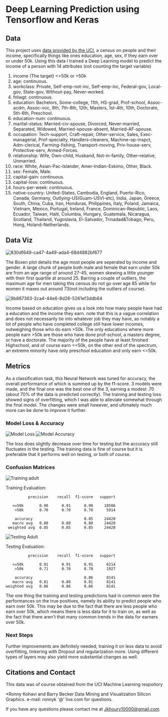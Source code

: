 # Deep Learning Prediction using Tensorflow and Keras

## Data 
This project uses [data provided by the UCI](https://archive.ics.uci.edu/ml/datasets/Adult), a census on people and their income, specifically things like ones education, age, sex, if they earn over or under 50k. Using this data I trained a Deep Learning model to predict the income of a person with 14 attributes (not counting the target variable)

1. income  (The target) <=50k or >50k
2. age: continuous.
3. workclass: Private, Self-emp-not-inc, Self-emp-inc, Federal-gov, Local-gov, State-gov, Without-pay, Never-worked.
4. fnlwgt: continuous.
5. education: Bachelors, Some-college, 11th, HS-grad, Prof-school, Assoc-acdm, Assoc-voc, 9th, 7th-8th, 12th, Masters, 1st-4th, 10th, Doctorate, 5th-6th, Preschool.
6. education-num: continuous.
7. marital-status: Married-civ-spouse, Divorced, Never-married, Separated, Widowed, Married-spouse-absent, Married-AF-spouse.
8. occupation: Tech-support, Craft-repair, Other-service, Sales, Exec-managerial, Prof-specialty, Handlers-cleaners, Machine-op-inspct, Adm-clerical, Farming-fishing, Transport-moving, Priv-house-serv, Protective-serv, Armed-Forces.
9. relationship: Wife, Own-child, Husband, Not-in-family, Other-relative, Unmarried.
10. race: White, Asian-Pac-Islander, Amer-Indian-Eskimo, Other, Black.
11. sex: Female, Male.
12. capital-gain: continuous.
13. capital-loss: continuous.
14. hours-per-week: continuous.
15. native-country: United-States, Cambodia, England, Puerto-Rico, Canada, Germany, Outlying-US(Guam-USVI-etc), India, Japan, Greece, South, China, Cuba, Iran, Honduras, Philippines, Italy, Poland, Jamaica, Vietnam, Mexico, Portugal, Ireland, France, Dominican-Republic, Laos, Ecuador, Taiwan, Haiti, Columbia, Hungary, Guatemala, Nicaragua, Scotland, Thailand, Yugoslavia, El-Salvador, Trinadad&Tobago, Peru, Hong, Holand-Netherlands.

## Data Viz
 ![830df649-ca47-4a49-ada4-68d4882bf677](https://user-images.githubusercontent.com/105755535/211839375-93cf4f0c-2129-45dd-a49e-0d6ecec44a86.png)
 
The Boxen plot details the age most people are seperated by income and gender. A large chunk of people both male and female that earn under 50k are from an age range of around 27-45, women skewing a little younger with their first quartile at around 25. Barring a couple of outliers, the maximum age for men taking this census do not go over age 85 while for women it maxes out around 73(not including the outliers of course).
 
![9b887363-2ca4-44e6-8d26-5261ef3ddb64](https://user-images.githubusercontent.com/105755535/211839422-003ddb7c-41e0-4caf-b2a7-b4678a93955c.png)

Income based on education gives us a look into how many people have had a education and the income they earn. note that this is a vague correlation and does not necessarily tie into whatever job they may have, as notably a lot of people who have completed college still have lower incomes, outweighing those who do earn >50k. The only educations where more people earn >50k are those who have done prof-school, a masters degree, or have a doctorate. The majority of the people have at least finished Highschool, and of course earn <=50k, on the other end of the spectrum, an extreme minority have only preschool education and only earn <=50k. 


## Metrics
As a classification task, this Neural Network was tuned for accuracy, the overall performance of which is summed up by the f1-score. 3 models were made, and the final one was the best one of the 3, earning a modest .70 (about 70% of the data is predicted correctly). The training and testing loss showed signs of overfitting, which I was able to alleviate somewhat through the final model. The changes were small however, and ultimately much more can be done to improve it further.

### Model Loss & Accuracy
![Model Loss](https://user-images.githubusercontent.com/105755535/211419795-4cc203ce-ed36-42b5-9cbd-adc4d4027025.png)
![Model Accuracy](https://user-images.githubusercontent.com/105755535/211419833-1519622a-bc4f-4fa4-94df-836e5d8074fe.png)

The loss does slightly decrease over time for testing but the accuracy still fluctuates in the testing. The training data is fine of course but it is preferable that it performs well on testing, or both of course.

### Confusion Matrices
![Training adult](https://user-images.githubusercontent.com/105755535/211420765-ad3dcd15-e327-4a4e-94b1-0f14205445c2.png)

Training Evaluation:

              precision    recall  f1-score   support

       <=50k       0.90      0.91      0.90     18506
        >50k       0.70      0.70      0.70      5914
        
        accuracy                       0.85     24420
       macro avg   0.80      0.80      0.80     24420
     weighted avg  0.85      0.85      0.85     24420

![Testing Adult](https://user-images.githubusercontent.com/105755535/211420792-1347c419-e7d4-47bd-91b0-d2207ef237b4.png)

Testing Evaluation:

              precision    recall  f1-score   support

       <=50k       0.91      0.91      0.91      6214
        >50k       0.71      0.70      0.70      1927
        
        accuracy                       0.86      8141
       macro avg   0.81      0.80      0.81      8141
    weighted avg   0.86      0.86      0.86      8141

The one thing the training and testing predictions had in common were the performances on the true positives, namely its ability to predict people who earn over 50k. This may be due to the fact that there are less people who earn over 50k, which means there is less data for it to train on, as well as the fact that there aren't that many common trends in the data for earners over 50k.

### Next Steps
Further improvements are definitely needed, training it on less data to avoid overfitting, tinkering with Dropout and regularization more. Using different types of layers may also yield more substantial changes as well. 

## Citations and Contact
This data was of course obtained from the UCI Machine Learning respoitory

*Ronny Kohavi and Barry Becker
Data Mining and Visualization
Silicon Graphics.
e-mail: ronnyk '@' live.com for questions.

If you have any questions please contact me at Jkhoury10000@gmail.com

